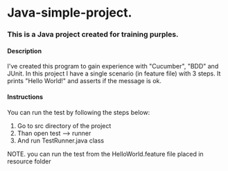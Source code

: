 # Java-simple-project.

### This is a Java project created for training purples.

#### Description

I've created this program to gain experience with "Cucumber", "BDD" and JUnit.
In this project I have a single scenario (in feature file) with 3 steps.
It prints "Hello World!" and asserts if the message is ok.

#### Instructions
You can run the test by following the steps below:
1. Go to src directory of the project
2. Than open test --> runner
3. And run TestRunner.java class

NOTE. you can run the test from the HelloWorld.feature file placed in resource folder